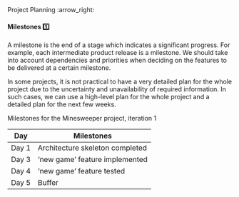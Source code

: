 <link rel="stylesheet" href="{{baseUrl}}/css/textbook.css">

<div class="website-content">

<div id="path">Project Planning :arrow_right: </div>

<div id="title">

#### Milestones :one:

</div>

<div id="body">

A milestone is the end of a stage which indicates a significant progress. For example, each intermediate product release is a milestone. We should take into account dependencies and priorities when deciding on the features to be delivered at a certain milestone.

In some projects, it is not practical to have a very detailed plan for the whole project due to the uncertainty and unavailability of required information. In such cases, we can use a high-level plan for the whole project and a detailed plan for the next few weeks.

<tip-box>

Milestones for the Minesweeper project, iteration 1

| Day      | Milestones                        |
| -------- | --------------------------------- |
| Day 1    | Architecture skeleton completed   |
| Day 3    | ‘new game’ feature implemented    |
| Day 4    | ‘new game’ feature tested         |
| Day 5    | Buffer                            |

</tip-box>

</div>

<div id="extras">
<div>

</div>

